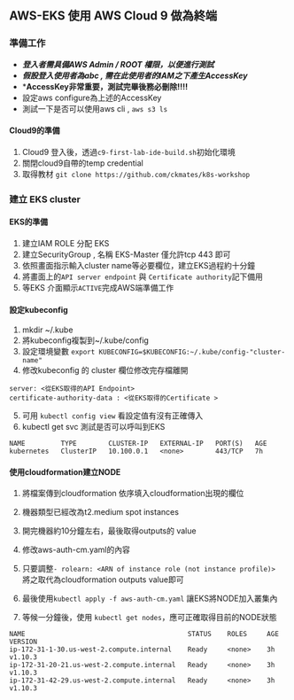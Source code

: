 ## AWS-EKS 使用 AWS Cloud 9 做為終端

### 準備工作  
- ***登入者需具備AWS Admin / ROOT 權限，以便進行測試***
- ***假設登入使用者為abc , 需在此使用者的IAM之下產生AccessKey***
- ***AccessKey非常重要，測試完畢後務必刪除!!!!**
- 設定aws configure為上述的AccessKey
- 測試一下是否可以使用aws cli , `aws s3 ls`

#### Cloud9的準備
1.  Cloud9 登入後，透過`c9-first-lab-ide-build.sh`初始化環境
2.  關閉cloud9自帶的temp credential 
3.  取得教材 `git clone https://github.com/ckmates/k8s-workshop`

### 建立 EKS cluster
#### EKS的準備
1.  建立IAM ROLE 分配 EKS 
2.  建立SecurityGroup , 名稱 EKS-Master 僅允許tcp 443 即可
3.  依照畫面指示輸入cluster name等必要欄位，建立EKS過程約十分鐘
4.  將畫面上的`API server endpoint` 與 `Certificate authority`記下備用
5.  等EKS 介面顯示`ACTIVE`完成AWS端準備工作

#### 設定kubeconfig
1.  mkdir ~/.kube
2.  將kubeconfig複製到~/.kube/config
3.  設定環境變數 `export KUBECONFIG=$KUBECONFIG:~/.kube/config-"cluster-name"`
4.  修改kubeconfig 的 cluster 欄位修改完存檔離開

```text
server: <從EKS取得的API Endpoint>
certificate-authority-data : <從EKS取得的Certificate >
```  

5.  可用 `kubectl config view` 看設定值有沒有正確傳入  
6.  kubectl get svc 測試是否可以呼叫到EKS

```text
NAME         TYPE        CLUSTER-IP   EXTERNAL-IP   PORT(S)   AGE
kubernetes   ClusterIP   10.100.0.1   <none>        443/TCP   7h
```

#### 使用cloudformation建立NODE
1.  將檔案傳到cloudformation 依序填入cloudformation出現的欄位
2.  機器類型已經改為t2.medium spot instances
3.  開完機器約10分鐘左右，最後取得outputs的 value
4.  修改aws-auth-cm.yaml的內容
5.  只要調整`- rolearn: <ARN of instance role (not instance profile)>`  
將之取代為cloudformation outputs value即可

6.  最後使用`kubectl apply -f aws-auth-cm.yaml` 讓EKS將NODE加入叢集內
7.  等候一分鐘後，使用 `kubectl get nodes`，應可正確取得目前的NODE狀態

```text
NAME                                         STATUS    ROLES     AGE       VERSION
ip-172-31-1-30.us-west-2.compute.internal    Ready     <none>    3h        v1.10.3
ip-172-31-20-21.us-west-2.compute.internal   Ready     <none>    3h        v1.10.3
ip-172-31-42-29.us-west-2.compute.internal   Ready     <none>    3h        v1.10.3
```
